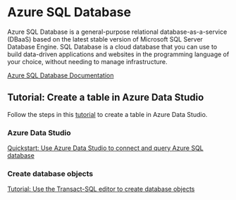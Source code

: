 # Azure SQL Database

Azure SQL Database is a general-purpose relational database-as-a-service (DBaaS) based on the latest stable version of Microsoft SQL Server Database Engine. SQL Database is a cloud database that you can use to build data-driven applications and websites in the programming language of your choice, without needing to manage infrastructure. 

[Azure SQL Database Documentation](https://docs.microsoft.com/en-us/azure/sql-database/sql-database-technical-overview)

## Tutorial: Create a table in Azure Data Studio

Follow the steps in this [tutorial](https://github.com/kirenz/microsoft_azure_sql_database/blob/master/create_table.md) to create a table in Azure Data Studio. 

### Azure Data Studio

[Quickstart: Use Azure Data Studio to connect and query Azure SQL database](https://docs.microsoft.com/de-de/sql/azure-data-studio/quickstart-sql-database?view=sql-server-2017)

### Create database objects

[Tutorial: Use the Transact-SQL editor to create database objects](https://docs.microsoft.com/de-de/sql/azure-data-studio/tutorial-sql-editor?view=sql-server-2017)
